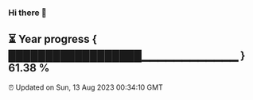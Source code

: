 ### Hi there 👋
⏳ Year progress { ██████████████████▁▁▁▁▁▁▁▁▁▁▁▁ } 61.38 %
---
⏰ Updated on Sun, 13 Aug 2023 00:34:10 GMT

